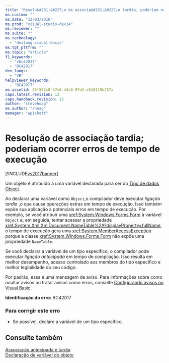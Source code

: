 ```yaml
---
title: "Resolu&#231;&#227;o de associa&#231;&#227;o tardia; poderiam ocorrer erros de tempo de execu&#231;&#227;o | Microsoft Docs"
ms.custom: ""
ms.date: "12/03/2016"
ms.prod: "visual-studio-dev14"
ms.reviewer: ""
ms.suite: ""
ms.technology: 
  - "devlang-visual-basic"
ms.tgt_pltfrm: ""
ms.topic: "article"
f1_keywords: 
  - "vbc42017"
  - "BC42017"
dev_langs: 
  - "VB"
helpviewer_keywords: 
  - "BC42017"
ms.assetid: 45f552c8-57c6-44c0-97d3-e510119b257a
caps.latest.revision: 12
caps.handback.revision: 12
author: "stevehoag"
ms.author: "shoag"
manager: "wpickett"
---
```

# Resolu&#231;&#227;o de associa&#231;&#227;o tardia; poderiam ocorrer erros de tempo de execu&#231;&#227;o
[!INCLUDE[vs2017banner](../../../csharp/includes/vs2017banner.md)]

Um objeto é atribuído a uma variável declarada para ser do [Tipo de dados Object](../../../visual-basic/language-reference/data-types/object-data-type.md).  
  
 Ao declarar uma variável como `Object`,o compilador deve executar *ligação tardia* ,o que causa operações extras em tempo de execução.  Isso também expõe sua aplicação a potenciais erros em tempo de execução.  Por exemplo, se você atribuir uma <xref:System.Windows.Forms.Form> à variável `Object` e, em seguida, tentar acessar a propriedade <xref:System.Xml.XmlDocument.NameTable%2A?displayProperty=fullName>, o tempo de execução gera uma <xref:System.MemberAccessException> porque a classe <xref:System.Windows.Forms.Form> não expõe uma propriedade `NameTable`.  
  
 Se você declarar a variável de um tipo específico, o compilador pode executar  *ligação antecipada* em tempo de compilação.  Isso resulta em melhor desempenho, acesso controlado aos membros do tipo específico e melhor legibilidade do seu código.  
  
 Por padrão, essa é uma mensagem de aviso.  Para informações sobre como ocultar avisos ou tratar avisos como erros, consulte [Configurando avisos no Visual Basic](/visual-studio/ide/configuring-warnings-in-visual-basic).  
  
 **Identificação do erro:**  BC42017  
  
### Para corrigir este erro  
  
-   Se possível, declare a variável de um tipo específico.  
  
## Consulte também  
 [Associação antecipada e tardia](../../../visual-basic/programming-guide/language-features/early-late-binding/early-and-late-binding.md)   
 [Declaração de variável do objeto](../../../visual-basic/programming-guide/language-features/variables/object-variable-declaration.md)
